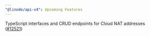 ```yaml
---
"@linode/api-v4": Upcoming Features
---
```


TypeScript interfaces and CRUD endpoints for Cloud NAT addresses ([#12521](https://github.com/linode/manager/pull/12521))
